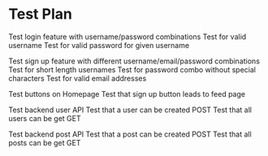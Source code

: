 # Test Plan

Test login feature with username/password combinations
Test for valid username
Test for valid password for given username

Test sign up feature with different username/email/password combinations
Test for short length usernames
Test for password combo without special characters
Test for valid email addresses

Test buttons on Homepage
Test that sign up button leads to feed page

Test backend user API 
Test that a user can be created POST
Test that all users can be get GET

Test backend post API
Test that a post can be created POST
Test that all posts can be get GET
